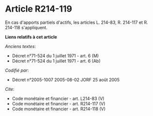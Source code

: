 # Article R214-119

En cas d'apports partiels d'actifs, les articles L. 214-83, R. 214-117 et R. 214-118 s'appliquent.

**Liens relatifs à cet article**

_Anciens textes_:

  - Décret n°71-524 du 1 juillet 1971 - art. 6 (M)
  - Décret n°71-524 du 1 juillet 1971 - art. 6 (Ab)

_Codifié par_:

  - Décret n°2005-1007 2005-08-02 JORF 25 août 2005

_Cite_:

  - Code monétaire et financier - art. L214-83 (V)
  - Code monétaire et financier - art. R214-117 (V)
  - Code monétaire et financier - art. R214-118 (V)
